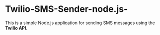 # Twilio-SMS-Sender-node.js-
This is a simple Node.js application for sending SMS messages using the **Twilio API**.

